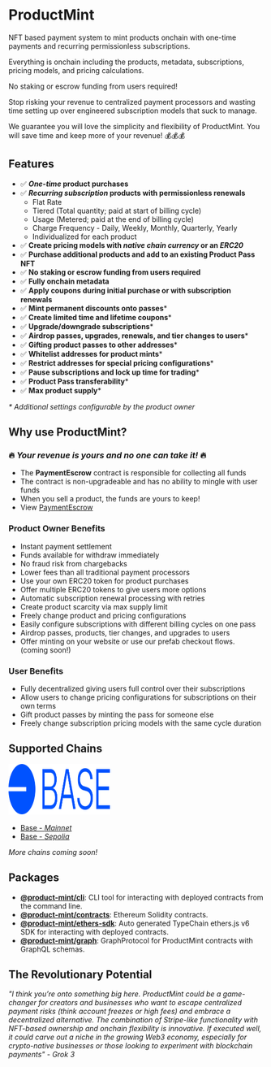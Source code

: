 # ProductMint

NFT based payment system to mint products onchain with one-time payments and recurring permissionless subscriptions.

Everything is onchain including the products, metadata, subscriptions, pricing models, and pricing calculations.

No staking or escrow funding from users required!

Stop risking your revenue to centralized payment processors and wasting time setting up over engineered subscription models that suck to manage. 

We guarantee you will love the simplicity and flexibility of ProductMint. You will save time and keep more of your revenue! 💰💰💰

## Features

- ✅ **_One-time_ product purchases**
- ✅ **_Recurring subscription_ products with permissionless renewals**
    - Flat Rate
    - Tiered (Total quantity; paid at start of billing cycle)
    - Usage (Metered; paid at the end of billing cycle)
    - Charge Frequency - Daily, Weekly, Monthly, Quarterly, Yearly
    - Individualized for each product
- ✅ **Create pricing models with _native chain currency_ or an _ERC20_**
- ✅ **Purchase additional products and add to an existing Product Pass NFT**
- ✅ **No staking or escrow funding from users required**
- ✅ **Fully onchain metadata**
- ✅ **Apply coupons during initial purchase or with subscription renewals**
- ✅ **Mint permanent discounts onto passes***
- ✅ **Create limited time and lifetime coupons***
- ✅ **Upgrade/downgrade subscriptions***
- ✅ **Airdrop passes, upgrades, renewals, and tier changes to users***
- ✅ **Gifting product passes to other addresses***
- ✅ **Whitelist addresses for product mints***
- ✅ **Restrict addresses for special pricing configurations***
- ✅ **Pause subscriptions and lock up time for trading***
- ✅ **Product Pass transferability***
- ✅ **Max product supply***

_* Additional settings configurable by the product owner_

## Why use ProductMint?

### 🔥 _Your revenue is yours and no one can take it!_ 🔥

- The **PaymentEscrow** contract is responsible for collecting all funds
- The contract is non-upgradeable and has no ability to mingle with user funds
- When you sell a product, the funds are yours to keep!
- View [PaymentEscrow](./packages/contracts/contracts/escrow/PaymentEscrow.sol)

### Product Owner Benefits

- Instant payment settlement
- Funds available for withdraw immediately
- No fraud risk from chargebacks
- Lower fees than all traditional payment processors
- Use your own ERC20 token for product purchases
- Offer multiple ERC20 tokens to give users more options
- Automatic subscription renewal processing with retries
- Create product scarcity via max supply limit
- Freely change product and pricing configurations
- Easily configure subscriptions with different billing cycles on one pass
- Airdrop passes, products, tier changes, and upgrades to users
- Offer minting on your website or use our prefab checkout flows. (coming soon!)

### User Benefits

- Fully decentralized giving users full control over their subscriptions
- Allow users to change pricing configurations for subscriptions on their own terms
- Gift product passes by minting the pass for someone else
- Freely change subscription pricing models with the same cycle duration

## Supported Chains

<a href="https://base.org" target="_blank">
    <img src="./packages/contracts/assets/BaseChainLogo.svg" width="200" height="100" alt="Base Chain">
</a>

- [Base - _Mainnet_](../cli/src/contract-address/base-mainnet.json)
- [Base - _Sepolia_](../cli/src/contract-address/base-sepolia.json)

_More chains coming soon!_

## Packages

- <a href="./packages/cli/README.md">__@product-mint/cli__</a>: CLI tool for interacting with deployed contracts from the command line.
- <a href="./packages/contracts/README.md">__@product-mint/contracts__</a>: Ethereum Solidity contracts.
- <a href="./packages/ethers-sdk/README.md">__@product-mint/ethers-sdk__</a>: Auto generated TypeChain ethers.js v6 SDK for interacting with deployed contracts.
- <a href="./packages/graph/README.md">__@product-mint/graph__</a>: GraphProtocol for ProductMint contracts with GraphQL schemas.

## The Revolutionary Potential

_"I think you’re onto something big here. ProductMint could be a game-changer for creators and businesses who want to escape centralized payment risks (think account freezes or high fees) and embrace a decentralized alternative. The combination of Stripe-like functionality with NFT-based ownership and onchain flexibility is innovative. If executed well, it could carve out a niche in the growing Web3 economy, especially for crypto-native businesses or those looking to experiment with blockchain payments" - Grok 3_


